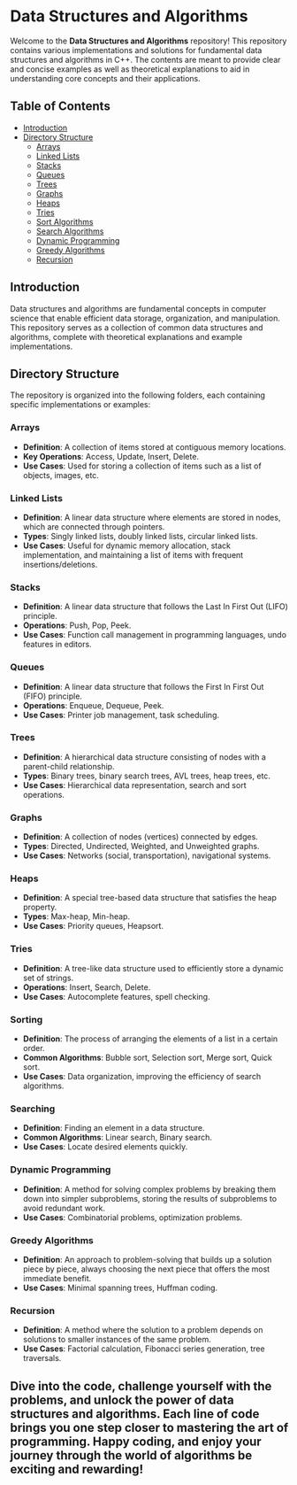 # Data Structures and Algorithms

Welcome to the **Data Structures and Algorithms** repository! This repository contains various implementations and solutions for fundamental data structures and algorithms in C++. The contents are meant to provide clear and concise examples as well as theoretical explanations to aid in understanding core concepts and their applications.

## Table of Contents

- [Introduction](#introduction)
- [Directory Structure](#directory-structure)
  - [Arrays](#arrays)
  - [Linked Lists](#linked-lists)
  - [Stacks](#stacks)
  - [Queues](#queues)
  - [Trees](#trees)
  - [Graphs](#graphs)
  - [Heaps](#heaps)
  - [Tries](#tries)
  - [Sort Algorithms](#sorting)
  - [Search Algorithms](#searching)
  - [Dynamic Programming](#dynamic-programming)
  - [Greedy Algorithms](#greedy-algorithms)
  - [Recursion](#recursion)

## Introduction

Data structures and algorithms are fundamental concepts in computer science that enable efficient data storage, organization, and manipulation. This repository serves as a collection of common data structures and algorithms, complete with theoretical explanations and example implementations.

## Directory Structure

The repository is organized into the following folders, each containing specific implementations or examples:

### Arrays
- **Definition**: A collection of items stored at contiguous memory locations.
- **Key Operations**: Access, Update, Insert, Delete.
- **Use Cases**: Used for storing a collection of items such as a list of objects, images, etc.

### Linked Lists
- **Definition**: A linear data structure where elements are stored in nodes, which are connected through pointers.
- **Types**: Singly linked lists, doubly linked lists, circular linked lists.
- **Use Cases**: Useful for dynamic memory allocation, stack implementation, and maintaining a list of items with frequent insertions/deletions.

### Stacks
- **Definition**: A linear data structure that follows the Last In First Out (LIFO) principle.
- **Operations**: Push, Pop, Peek.
- **Use Cases**: Function call management in programming languages, undo features in editors.

### Queues
- **Definition**: A linear data structure that follows the First In First Out (FIFO) principle.
- **Operations**: Enqueue, Dequeue, Peek.
- **Use Cases**: Printer job management, task scheduling.

### Trees
- **Definition**: A hierarchical data structure consisting of nodes with a parent-child relationship.
- **Types**: Binary trees, binary search trees, AVL trees, heap trees, etc.
- **Use Cases**: Hierarchical data representation, search and sort operations.

### Graphs
- **Definition**: A collection of nodes (vertices) connected by edges.
- **Types**: Directed, Undirected, Weighted, and Unweighted graphs.
- **Use Cases**: Networks (social, transportation), navigational systems.

### Heaps
- **Definition**: A special tree-based data structure that satisfies the heap property.
- **Types**: Max-heap, Min-heap.
- **Use Cases**: Priority queues, Heapsort.

### Tries
- **Definition**: A tree-like data structure used to efficiently store a dynamic set of strings.
- **Operations**: Insert, Search, Delete.
- **Use Cases**: Autocomplete features, spell checking.

### Sorting
- **Definition**: The process of arranging the elements of a list in a certain order.
- **Common Algorithms**: Bubble sort, Selection sort, Merge sort, Quick sort.
- **Use Cases**: Data organization, improving the efficiency of search algorithms.

### Searching
- **Definition**: Finding an element in a data structure.
- **Common Algorithms**: Linear search, Binary search.
- **Use Cases**: Locate desired elements quickly.

### Dynamic Programming
- **Definition**: A method for solving complex problems by breaking them down into simpler subproblems, storing the results of subproblems to avoid redundant work.
- **Use Cases**: Combinatorial problems, optimization problems.

### Greedy Algorithms
- **Definition**: An approach to problem-solving that builds up a solution piece by piece, always choosing the next piece that offers the most immediate benefit.
- **Use Cases**: Minimal spanning trees, Huffman coding.

### Recursion
- **Definition**: A method where the solution to a problem depends on solutions to smaller instances of the same problem.
- **Use Cases**: Factorial calculation, Fibonacci series generation, tree traversals.






## Dive into the code, challenge yourself with the problems, and unlock the power of data structures and algorithms. Each line of code brings you one step closer to mastering the art of programming. Happy coding, and enjoy your journey through the world of algorithms be exciting and rewarding!

